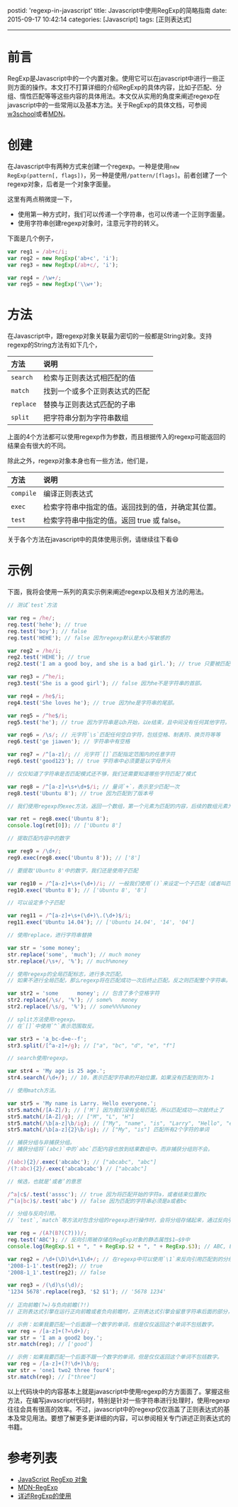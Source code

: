 postid: 'regexp-in-javascript'
title: Javascript中使用RegExp的简略指南
date: 2015-09-17 10:42:14
categories: [Javascript]
tags: [正则表达式]

---

# 前言

RegExp是Javascript中的一个内置对象。使用它可以在javascript中进行一些正则方面的操作。本文打不打算详细的介绍RegExp的具体内容，比如子匹配、分组、惰性匹配等等这些内容的具体用法。本文仅从实用的角度来阐述regexp在javascript中的一些常用以及基本方法。关于RegExp的具体文档，可参阅[w3school](http://www.w3school.com.cn/jsref/jsref_obj_regexp.asp)或者[MDN](https://developer.mozilla.org/en-US/docs/Web/JavaScript/Reference/Global_Objects/RegExp)。

# 创建

在Javascript中有两种方式来创建一个regexp。一种是使用`new RegExp(pattern[, flags])`，另一种是使用`/pattern/[flags]`。前者创建了一个regexp对象，后者是一个对象字面量。

这里有两点稍微提一下，

- 使用第一种方式时，我们可以传递一个字符串，也可以传递一个正则字面量。
- 使用字符串创建regexp对象时，注意元字符的转义。

下面是几个例子，

```javascript
var reg1 = /ab+c/i;
var reg2 = new RegExp('ab+c', 'i');
var reg3 = new RegExp(/ab+c/, 'i');

var reg4 = /\w+/;
var reg5 = new RegExp('\\w+');
```

# 方法

在Javascript中，跟regexp对象关联最为密切的一般都是String对象。支持regexp的String方法有如下几个，

| 方法 | 说明 |
| :--- | :--- |
| `search` | 检索与正则表达式相匹配的值 |
| `match` | 找到一个或多个正则表达式的匹配 |
| `replace` | 替换与正则表达式匹配的子串 |
| `split` | 把字符串分割为字符串数组 |

上面的4个方法都可以使用regexp作为参数，而且根据传入的regexp可能返回的结果会有很大的不同。

除此之外，regexp对象本身也有一些方法，他们是，

| 方法 | 说明 |
| :--- | :--- |
| `compile` | 编译正则表达式 |
| `exec` | 检索字符串中指定的值。返回找到的值，并确定其位置。 |
| `test` | 检索字符串中指定的值。返回 true 或 false。 |

关于各个方法在javascript中的具体使用示例，请继续往下看😄

# 示例

下面，我将会使用一系列的真实示例来阐述regexp以及相关方法的用法。

```javascript
// 测试`test`方法

var reg = /he/;
reg.test('hehe'); // true
reg.test('boy'); // false
reg.test('HEHE'); // false 因为regexp默认是大小写敏感的

var reg2 = /he/i;
reg2.test('HEHE'); // true
reg2.test('I am a good boy, and she is a bad girl.'); // true 只要被匹配的字符串中包含he（HE、hE、He）即可。

var reg3 = /^he/i;
reg3.test('She is a good girl'); // false 因为he不是字符串的首部。

var reg4 = /he$/i;
reg4.test('She loves he'); // true 因为he是字符串的尾部。

var reg5 = /^he$/i;
reg5.test('he'); // true 因为字符串是以h开始，以e结束，且中间没有任何其他字符。

var reg6 = /\s/; // 元字符`\s`匹配任何空白字符，包括空格、制表符、换页符等等  
reg6.test('ge jiawen'); // 字符串中有空格

var reg7 = /^[a-z]/; // 元字符`[]`匹配指定范围内的任意字符
reg6.test('good123'); // true 字符串中必须要是以字母开头

// 仅仅知道了字符串是否匹配模式还不够，我们还需要知道哪些字符匹配了模式

var reg8 = /^[a-z]+\s+\d+$/i; // 量词`+`，表示至少匹配一次
reg8.test('Ubuntu 8'); // true 因为匹配到了版本号

// 我们使用regexp的exec方法，返回一个数组，第一个元素为匹配的内容，后续的数组元素为子匹配的内容（如果有子匹配的话）

var ret = reg8.exec('Ubuntu 8');
console.log(ret[0]); // ['Ubuntu 8']

// 提取匹配内容中的数字

var reg9 = /\d+/;
reg9.exec(reg8.exec('Ubuntu 8')); // ['8']

// 要提取'Ubuntu 8'中的数字，我们还是使用子匹配

var reg10 = /^[a-z]+\s+(\d+)/i; // 一般我们使用`()`来设定一个子匹配（或者叫匹配分组）
reg10.exec('Ubuntu 8'); // ['Ubuntu 8', '8']

// 可以设定多个子匹配

var reg11 = /^[a-z]+\s+(\d+)\.(\d+)$/i;
reg11.exec('Ubuntu 14.04'); // ['Ubuntu 14.04', '14', '04']

// 使用replace，进行字符串替换

var str = 'some money';
str.replace('some', 'much'); // much money
str.replace(/\s+/, '%'); // much%money

// 使用regexp的全局匹配标志，进行多次匹配。
// 如果不进行全局匹配，那么regexp将在匹配成功一次后终止匹配。反之则匹配整个字符串。

var str2 = 'some      money'; // 包含了多个空格字符
str2.replace(/\s/, '%'); // some%   money
str2.replace(/\s/g, '%'); // some%%%%money

// split方法使用regexp。
// 在`[]`中使用`^`表示范围取反。

var str3 = 'a_bc-d=e--f';
str3.split(/[^a-z]+/g); // ["a", "bc", "d", "e", "f"]

// search使用regexp。

var str4 = 'My age is 25 age.';
str4.search(/\d+/); // 10，表示匹配字符串的开始位置。如果没有匹配到则为-1

// 使用match方法。

var str5 = 'My name is Larry. Hello everyone.';
str5.match(/[A-Z]/); // ['M'] 因为我们没有全局匹配。所以匹配成功一次就终止了
str5.match(/[A-Z]/g); // ["M", "L", "H"]
str5.match(/\b[a-z]\b/ig); // ["My", "name", "is", "Larry", "Hello", "everyone"] 匹配所有的单词
str5.match(/\b[a-z]{2}\b/ig); // ["My", "is"] 匹配所有2个字符的单词

// 捕获分组与非捕获分组。
// 捕获分组将`(abc)`中的`abc`匹配内容也放到结果数组中。而非捕获分组则不会。

/(abc){2}/.exec('abcabc'); // ["abcabc", "abc"]
/(?:abc){2}/.exec('abcabcabc') // ["abcabc"]

// 候选，也就是‘或者’的意思

/^a|c$/.test('asssc'); // true 因为将匹配开始的字符a，或者结束位置的c
/^(a|bc)$/.test('abc') // false 因为匹配的字符串必须是a或者bc

// 分组与反向引用。
// `test`,`match`等方法对包含分组的regexp进行操作时，会将分组存储起来，通过反向引用可以拿到分组。

var reg = /(A?(B?(C?)))/;
reg.test('ABC'); // 反向引用被存储在RegExp对象的静态属性$1—$9中  
console.log(RegExp.$1 + ", " + RegExp.$2 + ", " + RegExp.$3); // ABC, BC, C

var reg2 = /\d+(\D)\d+\1\d+/; // 在regexp中可以使用`\1`来反向引用匹配到的分组
'2008-1-1'.test(reg2); // true
'2008-1_1'.test(reg2); // false

var reg3 = /(\d)\s(\d)/;
'1234 5678'.replace(reg3, '$2 $1'); // '5678 1234'
 
// 正向前瞻(?=)与负向前瞻(?!)
// 正则表达式引擎在运行正向前瞻或者负向前瞻时，正则表达式引擎会留意字符串后面的部分，然后却不会真实的移动匹配指针index。

// 示例：如果我要匹配一个后面跟一个数字的单词，但是仅仅返回这个单词不包括数字。
var reg = /[a-z]+(?=\d+)/;
var str = 'I am a good2 boy.';
str.match(reg); // ['good']

// 示例：如果我要匹配一个后面不跟一个数字的单词，但是仅仅返回这个单词不包括数字。
var reg = /[a-z]+(?!\d+)\b/g;
var str = 'one1 two2 three four4';
str.match(reg); // ["three"]
```

以上代码块中的内容基本上就是javascript中使用regexp的方方面面了。掌握这些方法，在编写javascript代码时，特别是针对一些字符串进行处理时，使用regexp往往会具有很高的效率。不过，javascript中的regexp仅仅涵盖了正则表达式的基本及常见用法。要想了解更多更详细的内容，可以参阅相关专门讲述正则表达式的书籍。


# 参考列表

- [JavaScript RegExp 对象](http://www.w3school.com.cn/jsref/jsref_obj_regexp.asp)
- [MDN-RegExp](https://developer.mozilla.org/en-US/docs/Web/JavaScript/Reference/Global_Objects/RegExp)
- [详述RegExp的使用](http://blog.csdn.net/qin9r3y/article/details/24982195)




